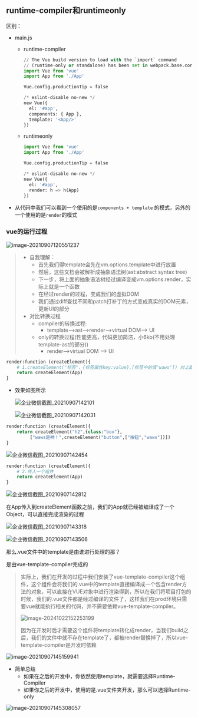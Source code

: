 ## runtime-compiler和runtimeonly

区别：

- main.js

  - runtime-compiler

    ```python
    // The Vue build version to load with the `import` command
    // (runtime-only or standalone) has been set in webpack.base.conf with an alias.
    import Vue from 'vue'
    import App from './App'
    
    Vue.config.productionTip = false
    
    /* eslint-disable no-new */
    new Vue({
      el: '#app',
      components: { App },
      template: '<App/>'
    })
    ```

  - runtimeonly

    ```python
    import Vue from 'vue'
    import App from './App'
    
    Vue.config.productionTip = false
    
    /* eslint-disable no-new */
    new Vue({
      el: '#app',
      render: h => h(App)
    })
    ```

- 从代码中我们可以看到一个使用的是`components + template` 的模式，另外的一个使用的是`render`的模式

### vue的运行过程

![image-20210907120551237](images\image-20210907120551237.png)

> - 自我理解：
>   - 首先我们得template会先在vm.options.template中进行放置
>   - 然后，这些文档会被解析成抽象语法树(ast:abstract syntax tree)
>   - 下一步，将上面的抽象语法树经过编译变成vm.options.render，实际上就是一个函数
>   - 在经过render的过程，变成我们的虚拟DOM
>   - 我们通过diff查找不同和patch打补丁的方式变成真实的DOM元素，更新UI的部分
> - 对比转换过程
>   - compiler的转换过程:
>     - template-->ast-->render-->virtual DOM--> UI
>   - only的转换过程(性能更高，代码更加简洁，小6kb(不用处理template-ast的部分))
>     - render-->virtual DOM --> UI

```python
render:function (createElement){
    # 1.createElement("标签"，{标签属性key:value},[标签中的值"waws"]) 对上面el:#app进行替换
    return createElement(App)
}
```

- 效果如图所示

  ![企业微信截图_20210907142101](images\企业微信截图_20210907142101.png)

  ![企业微信截图_20210907142031](images\企业微信截图_20210907142031.png)

```python
render:function (createElement){
    return createElement("h2",{class:"box"},
         ["waws是神！",createElement("button",["按钮","waws"])])
}
```

![企业微信截图_20210907142454](images\企业微信截图_20210907142454.png)

```python
render:function (createElement){
    # 2.传入一个组件
    return createElement(App)
}
```

![企业微信截图_20210907142812](images\企业微信截图_20210907142812.png)

在App传入到createElement函数之前，我们的App就已经被编译成了一个Object，可以直接完成渲染的过程

![企业微信截图_20210907143318](images\企业微信截图_20210907143318.png)

![企业微信截图_20210907143506](images\企业微信截图_20210907143506.png)

那么.vue文件中的template是由谁进行处理的那？

是由vue-template-compiler完成的

> 实际上，我们在开发的过程中我们安装了vue-template-compiler这个组件，这个组件会将我们的.vue中的template直接编译成一个包含render方法的对象，可以直接在VUE对象中进行渲染得到，所以在我们将项目打包的时候，我们的.vue文件都是经过编译的文件了，这样我们在prod环境只需要vue就能执行相关的代码，并不需要依赖vue-template-compiler。
>
> ![image-20241022152253199](images\image-20241022152253199.png)
>
> 因为在开发时后才需要这个组件将template转化成render，当我们build之后，我们的文件中就不存在template了，都被render替换掉了，所以vue-template-compiler是开发时依赖

![image-20210907145159941](images\image-20210907145159941.png)

- 简单总结
  - 如果在之后的开发中，你依然使用template，就需要选择Runtime-Compiler
  - 如果你之后的开发中，使用的是.vue文件夹开发，那么可以选择Runtime-only

![image-20210907145308057](images\image-20210907145308057.png)